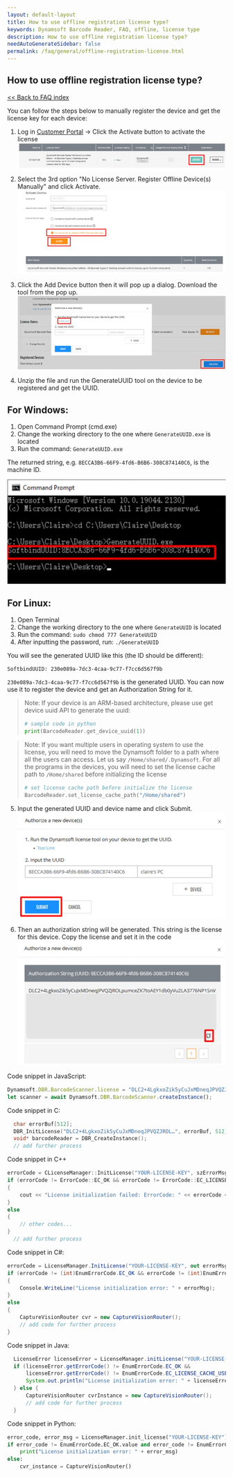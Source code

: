 ```yaml
---
layout: default-layout
title: How to use offline registration license type?
keywords: Dynamsoft Barcode Reader, FAQ, offline, license type
description: How to use offline registration license type?
needAutoGenerateSidebar: false
permalink: /faq/general/offline-registration-license.html
---
```


## How to use offline registration license type?

[<< Back to FAQ index](index.md)


You can follow the steps below to manually register the device and get the license key for each device:

1. Log in [Customer Portal](https://www.dynamsoft.com/customer/license/fullLicense) -> Click the Activate button to activate the license
![activate](./assets/activate.jpg)


2. Select the 3rd option "No License Server. Register Offline Device(s) Manually" and click Activate.
![offline-activate](./assets/offline-activate.jpg)

3. Click the Add Device button then it will pop up a dialog. Download the tool from the pop up.
![uuid-tool](./assets/uuid-tool.jpg)

4. Unzip the file and run the GenerateUUID tool on the device to be registered and get the UUID.<br>

## For Windows:

1. Open Command Prompt (cmd.exe)
2. Change the working directory to the one where `GenerateUUID.exe` is located
3. Run the command: `GenerateUUID.exe`

The returned string, e.g. `8ECCA3B6-66F9-4fd6-B6B6-308C874140C6`, is the machine ID.

![uuid](./assets/uuid.jpg)

## For Linux:

1. Open Terminal
2. Change the working directory to the one where `GenerateUUID` is located
3. Run the command: `sudo chmod 777 GenerateUUID`
4. After inputting the password, run: `./GenerateUUID`

  You will see the generated UUID like this (the ID should be different):
  
  ```
  SoftbindUUID: 230e089a-7dc3-4caa-9c77-f7cc6d567f9b
  ```
  
  `230e089a-7dc3-4caa-9c77-f7cc6d567f9b` is the generated UUID. You can now use it to register the device and get an Authorization String for it.
  
  > Note: If your device is an ARM-based architecture, please use get device uuid API to generate the uuid: 
  > ```python
  > # sample code in python
  > print(BarcodeReader.get_device_uuid(1))
  > ```
  
  > Note: If you want multiple users in operating system to use the license, you will need to move the Dynamsoft folder to a path where all the users can access. Let us say `/Home/shared/.Dynamsoft`.
  > For all the programs in the devices, you will need to set the license cache path to `/Home/shared` before initializing the license
  > ```python
  > # set license cache path before initialize the license
  > BarcodeReader.set_license_cache_path("/Home/shared")
  > ```


5. Input the generated UUID and device name and click Submit.
![submit-uuid](./assets/submit-uuid.jpg)

6. Then an authorization string will be generated. This string is the license for this device. Copy the license and set it in the code
![cp-license](./assets/cp-license.jpg)

Code snippet in JavaScript:
```javascript
Dynamsoft.DBR.BarcodeScanner.license = "DLC2+4LgkxoZik5yCuJxMDneqJPVQZJROL…";
let scanner = await Dynamsoft.DBR.BarcodeScanner.createInstance();
```

Code snippet in C:
```C
  char errorBuf[512];
  DBR_InitLicense("DLC2+4LgkxoZik5yCuJxMDneqJPVQZJROL…", errorBuf, 512);
  void* barcodeReader = DBR_CreateInstance();
  // add further process
```
Code snippet in C++
```C++
errorCode = CLicenseManager::InitLicense("YOUR-LICENSE-KEY", szErrorMsg, 256);
if (errorCode != ErrorCode::EC_OK && errorCode != ErrorCode::EC_LICENSE_CACHE_USED)
{
    cout << "License initialization failed: ErrorCode: " << errorCode << ", ErrorString: " << szErrorMsg << endl;
}
else
{
    // other codes...
}
  // add further process
```
Code snippet in C#:
```C#
errorCode = LicenseManager.InitLicense("YOUR-LICENSE-KEY", out errorMsg);
if (errorCode != (int)EnumErrorCode.EC_OK && errorCode != (int)EnumErrorCode.EC_LICENSE_CACHE_USED)
{
    Console.WriteLine("License initialization error: " + errorMsg);
}
else
{
    CaptureVisionRouter cvr = new CaptureVisionRouter();
    // add code for further process
}
```
Code snippet in Java:
```Java
  LicenseError licenseError = LicenseManager.initLicense("YOUR-LICENSE-KEY");
  if (licenseError.getErrorCode() != EnumErrorCode.EC_OK && 
      licenseError.getErrorCode() != EnumErrorCode.EC_LICENSE_CACHE_USED) {
      System.out.println("License initialization error: " + licenseError.getErrorString());
  } else {
      CaptureVisionRouter cvrInstance = new CaptureVisionRouter();
      // add code for further process
  }
```
Code snippet in Python:
```Python
error_code, error_msg = LicenseManager.init_license("YOUR-LICENSE-KEY")
if error_code != EnumErrorCode.EC_OK.value and error_code != EnumErrorCode.EC_LICENSE_CACHE_USED.value:
    print("License initialization error: " + error_msg)
else:
    cvr_instance = CaptureVisionRouter()
```




